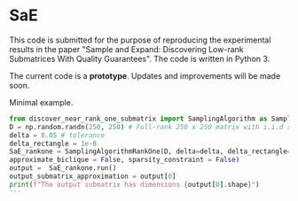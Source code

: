 # SaE
This code is submitted for the purpose of reproducing the experimental results in the paper "Sample and Expand: Discovering Low-rank Submatrices With Quality Guarantees". The code is written in Python 3. 

The current code is a **prototype**. Updates and improvements will be made soon.


Minimal example. 
```python
from discover_near_rank_one_submatrix import SamplingAlgorithm as SamplingAlgorithmRankOne
D = np.random.randn(250, 250) # Full-rank 250 x 250 matrix with i.i.d standard gaussian entries 
delta = 0.05 # tolerance 
delta_rectangle = 1e-8
SaE_rankone = SamplingAlgorithmRankOne(D, delta=delta, delta_rectangle=delta_rectangle, 
approximate_biclique = False, sparsity_constraint = False)
output =  SaE_rankone.run()
output_submatrix_approximation = output[0]
print(f"The output submatrix has dimensions {output[0].shape}")
'''


